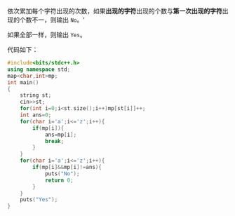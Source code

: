 依次累加每个字符出现的次数，如果**出现的字符**出现的个数与**第一次出现的字符**出现的个数不一，则输出 `No`。‘

如果全部一样，则输出 `Yes`。

代码如下：

```cpp
#include<bits/stdc++.h>
using namespace std;
map<char,int>mp;
int main()
{
	string st;
	cin>>st;
	for(int i=0;i<st.size();i++)mp[st[i]]++;
	int ans=0;
	for(char i='a';i<='z';i++){
		if(mp[i]){
			ans=mp[i];
			break;
		}
	}
	for(char i='a';i<='z';i++){
		if(mp[i]&&mp[i]!=ans){
			puts("No");
			return 0;
		}
	}
	puts("Yes");
}
```